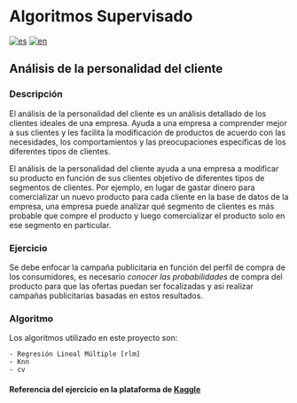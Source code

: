 # Algoritmos Supervisado
[![es](https://img.shields.io/badge/lang-es-yellow.svg)](/README.md)
[![en](https://img.shields.io/badge/lang-en-red.svg)](/README.en.md)

## Análisis de la personalidad del cliente
### Descripción
El análisis de la personalidad del cliente es un análisis detallado de los clientes ideales de una empresa. Ayuda a una empresa a comprender mejor a sus clientes y les facilita la modificación de productos de acuerdo con las necesidades, los comportamientos y las preocupaciones específicas de los diferentes tipos de clientes.

El análisis de la personalidad del cliente ayuda a una empresa a modificar su producto en función de sus clientes objetivo de diferentes tipos de segmentos de clientes. Por ejemplo, en lugar de gastar dinero para comercializar un nuevo producto para cada cliente en la base de datos de la empresa, una empresa puede analizar qué segmento de clientes es más probable que compre el producto y luego comercializar el producto solo en ese segmento en particular.

### Ejercicio
Se debe enfocar la campaña publicitaria en función del perfil de compra de los consumidores, es necesario _conocer las probabilidades_ de compra del producto para que las ofertas puedan ser focalizadas y asi realizar campañas publicitarias basadas en estos resultados.

### Algoritmo
Los algoritmos utilizado en este proyecto son:

    - Regresión Lineal Múltiple [rlm]
    - Knn
    - cv

#### Referencia del ejercicio en la plataforma de [Kaggle](https://www.kaggle.com/imakash3011customer-personality-analysis)